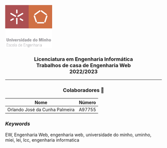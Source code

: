 <img src='uminho.png' width="30%"/>

<h3 align="center">Licenciatura em Engenharia Informática <br> Trabalhos de casa de Engenharia Web <br> 2022/2023 </h3>

---
<h3 align="center"> Colaboradores &#129309 </h2>

<div align="center">

| Nome                           | Número |
|--------------------------------|--------|
| Orlando José da Cunha Palmeira | A97755 |

</div>


<h3><i>Keywords</i></h3>
EW, Engenharia Web, engenharia web, universidade do minho, uminho, miei, lei, lcc, engenharia informatica